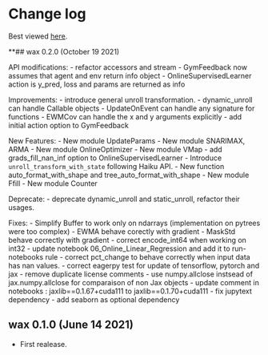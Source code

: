# Change log

Best viewed [here](https://wax-ml.readthedocs.io/en/latest/changelog.html).


<!--
Remember to align the itemized text with the first line of an item within a list.

PLEASE REMEMBER TO CHANGE THE '..main' WITH AN ACTUAL TAG in GITHUB LINK.
-->

**## wax 0.2.0 (October 19 2021)

API modifications:
    - refactor accessors and stream
    - GymFeedback now assumes that agent and env return info object
    - OnlineSupervisedLearner action is y_pred, loss and params are returned as info

Improvements:
    - introduce general unroll transformation.
    - dynamic_unroll can handle Callable objects
    - UpdateOnEvent can handle any signature for functions
    - EWMCov can handle the x and y arguments explicitly
    - add initial action option to GymFeedback

New Features:
    - New module UpdateParams
    - New module SNARIMAX, ARMA
    - New module OnlineOptimizer
    - New module VMap
    - add grads_fill_nan_inf option to OnlineSupervisedLearner
    - Introduce `unroll_transform_with_state` following Haiku API.
    - New function auto_format_with_shape and tree_auto_format_with_shape
    - New module Ffill
    - New module Counter

Deprecate:
    - deprecate dynamic_unroll and static_unroll, refactor their usages.

Fixes:
    - Simplify Buffer to work only on ndarrays (implementation on pytrees were too complex)
    - EWMA behave corectly with gradient
    - MaskStd behave correctly with gradient
    - correct encode_int64 when working on int32
    - update notebook 06_Online_Linear_Regression and add it to run-notebooks rule
    - correct pct_change to behave correctly when input data has nan values.
    - correct eagerpy test for update of tensorflow, pytorch and jax
    - remove duplicate license comments
    - use numpy.allclose instsead of jax.numpy.allclose for comparaison of non Jax objects
    - update comment in notebooks : jaxlib==0.1.67+cuda111 to jaxlib==0.1.70+cuda111
    - fix jupytext dependency
    - add seaborn as optional dependency


## wax 0.1.0 (June 14 2021)

* First realease.
